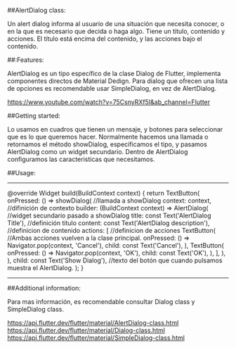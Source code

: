 ##AlertDialog class:

Un alert dialog informa al usuario de una situación que necesita conocer, o en la que es necesario que decida o haga algo. 
Tiene un titulo, contenido y acciones. El título está encima del contenido, y las acciones bajo el contenido. 


##:Features:

AlertDialog es un tipo específico de la clase Dialog de Flutter, implementa componentes directos de Material Dedign.
Para dialog que ofrecen una lista de opciones es recomendable usar SimpleDialog, en vez de AlertDialog. 

https://www.youtube.com/watch?v=75CsnyRXf5I&ab_channel=Flutter


##Getting started: 

Lo usamos en cuadros que tienen un mensaje, y botones para seleccionar que es lo que queremos hacer. 
Normalmente hacemos una llamada o retornamos el método showDialog, especificamos el tipo, y pasamos AlertDialog como un widget secundario.
Dentro de AlertDialog  configuramos las caracteristicas que necesitamos. 


##Usage:

***

@override
            Widget build(BuildContext context) {
                return TextButton(
                    onPressed: () => showDialog<String>(        //llamada a showDialog
                        context: context,                       //difinición de contexto
                        builder: (BuildContext context) => AlertDialog( //widget secundario pasado a showDialog
                            title: const Text('AlertDialog Title'),     //definición titulo
                            content: const Text('AlertDialog description'),     //definicion de contenido
                            actions: <Widget>[                                    //definicion de acciones
                                TextButton(                                        //Ambas acciones vuelven a la clase principal. 
                                    onPressed: () => Navigator.pop(context, 'Cancel'),
                                    child: const Text('Cancel'),
                                    ),
                                TextButton(                                         
                                    onPressed: () => Navigator.pop(context, 'OK'),
                                    child: const Text('OK'),
                                     ),
                                ],
                            ),
                        ),
                    child: const Text('Show Dialog'), //texto del botón que cuando pulsamos muestra el AlertDialog. 
                );
            }

***




##Additional information: 

Para mas información, es recomendable consultar  Dialog class y SimpleDialog class.

https://api.flutter.dev/flutter/material/AlertDialog-class.html
https://api.flutter.dev/flutter/material/Dialog-class.html
https://api.flutter.dev/flutter/material/SimpleDialog-class.html